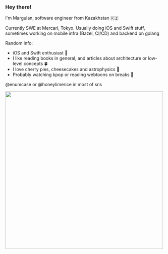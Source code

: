 ### Hey there!

I'm Margulan, software engineer from Kazakhstan 🇰🇿

Currently SWE at Mercari, Tokyo. Usually doing iOS and Swift stuff, sometimes working on mobile infra (Bazel, CI/CD) and backend on golang

Random info:
- iOS and Swift enthusiast 🍎
- I like reading books in general, and articles about architecture or low-level concepts 🍀
- I love cherry pies, cheesecakes and astrophysics 🥧
- Probably watching kpop or reading webtoons on breaks 🐹

@enumcase or @honeylimerice in most of sns

<img src="https://github.com/user-attachments/assets/00908a78-f334-46d6-8933-e8c3f6d83c51" width="500">

